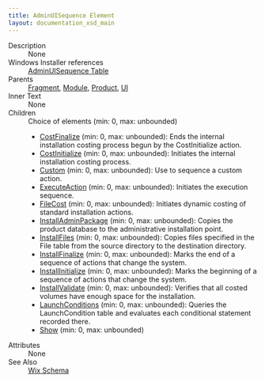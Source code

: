```yaml
---
title: AdminUISequence Element
layout: documentation_xsd_main
---
```

<dl>
  <dt>Description</dt>
  <dd>None</dd>
  <dt>Windows Installer references</dt>
  <dd>
    <a href="http://msdn.microsoft.com/library/aa367544.aspx" target="_blank">AdminUISequence Table</a>
  </dd>
  <dt>Parents</dt>
  <dd>
    <a href="../fragment/">Fragment</a>, <a href="../module/">Module</a>, <a href="../product/">Product</a>, <a href="../ui/">UI</a></dd>
  <dt>Inner Text</dt>
  <dd>None</dd>
  <dt>Children</dt>
  <dd>Choice of elements (min: 0, max: unbounded)<ul><li><a href="../costfinalize/">CostFinalize</a> (min: 0, max: unbounded): Ends the internal installation costing process begun by the CostInitialize action.</li><li><a href="../costinitialize/">CostInitialize</a> (min: 0, max: unbounded): Initiates the internal installation costing process.</li><li><a href="../custom/">Custom</a> (min: 0, max: unbounded): Use to sequence a custom action.</li><li><a href="../executeaction/">ExecuteAction</a> (min: 0, max: unbounded): Initiates the execution sequence.</li><li><a href="../filecost/">FileCost</a> (min: 0, max: unbounded): Initiates dynamic costing of standard installation actions.</li><li><a href="../installadminpackage/">InstallAdminPackage</a> (min: 0, max: unbounded): Copies the product database to the administrative installation point.</li><li><a href="../installfiles/">InstallFiles</a> (min: 0, max: unbounded): Copies files specified in the File table from the source directory to the destination directory.</li><li><a href="../installfinalize/">InstallFinalize</a> (min: 0, max: unbounded): Marks the end of a sequence of actions that change the system.</li><li><a href="../installinitialize/">InstallInitialize</a> (min: 0, max: unbounded): Marks the beginning of a sequence of actions that change the system.</li><li><a href="../installvalidate/">InstallValidate</a> (min: 0, max: unbounded): Verifies that all costed volumes have enough space for the installation.</li><li><a href="../launchconditions/">LaunchConditions</a> (min: 0, max: unbounded): Queries the LaunchCondition table and evaluates each conditional statement recorded there.</li><li><a href="../show/">Show</a> (min: 0, max: unbounded)</li></ul></dd>
  <dt>Attributes</dt>
  <dd>None</dd>
  <dt>See Also</dt>
  <dd>
    <a href="../wix">Wix Schema</a>
  </dd>
</dl>
